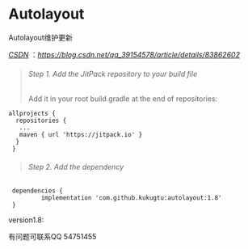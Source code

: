 # Autolayout
Autolayout维护更新

*[CSDN](https://blog.csdn.net/qq_39154578/article/details/83862602)* ：*https://blog.csdn.net/qq_39154578/article/details/83862602*

>###### Step 1. Add the JitPack repository to your build file
>Add it in your root build.gradle at the end of repositories:
```
allprojects {
  repositories {
   ...
   maven { url 'https://jitpack.io' }
  }
 }
```
>###### Step 2. Add the dependency
```
 dependencies {
         implementation 'com.github.kukugtu:autolayout:1.8'
 }
```
version1.8:

有问题可联系QQ 54751455
